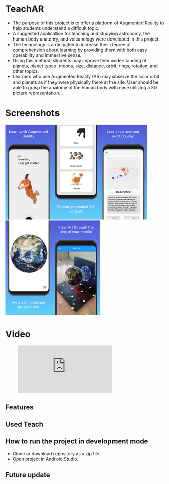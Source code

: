 # TeachAR
- The purpose of this project is to offer a platform of Augmented Reality to help students understand a difficult topic.
- A suggested application for teaching and studying astronomy, the human body anatomy, and volcanology were developed in this project. 
- The technology is anticipated to increase their degree of comprehension about learning by providing them with both easy operability and immersive sense.
- Using this method, students may improve their understanding of planets, planet types, moons, size, distance, orbit, rings, rotation, and other topics. 
- Learners who use Augmented Reality (AR) may observe the solar orbit and planets as if they were physically there at the site. 
User should be able to grasp the anatomy of the human body with ease utilizing a 3D picture representation. 


# Screenshots
<img src="screenshot/1_WelcomeScreen.png" width=150><img src="screenshot/2_Menu.png" width=150><img src="screenshot/3_Info.png" width=150><img src="screenshot/4_ViewIn3D.png" width=150><img src="screenshot/5_ViewInAR.png" width=150>

# Video
 <figure class="video_container">
  <iframe src="https://www.youtube.com/watch?v=75nnuO13y5o" frameborder="0" allowfullscreen="true"> </iframe>
</figure>


## Features
<!-- Add the features of project. -->

## Used Teach
<!-- Add the used technology names of project. -->

## How to run the project in development mode
- Clone or download repository as a zip file.
- Open project in Android Studio.

## Future update